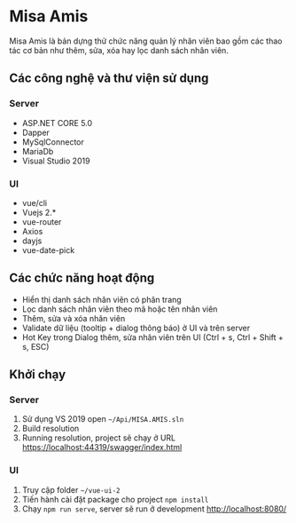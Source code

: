 ﻿# Misa Amis 
Misa Amis là bản dựng thử chức năng quản lý nhân viên bao gồm các thao tác cơ bản như thêm, sửa, xóa hay lọc danh sách nhân viên.

## Các công nghệ và thư viện sử dụng
### Server
- ASP.NET CORE 5.0
- Dapper
- MySqlConnector
- MariaDb
- Visual Studio 2019
### UI
- vue/cli
- Vuejs 2.*
- vue-router
- Axios
- dayjs
- vue-date-pick

## Các chức năng hoạt động

 - Hiển thị danh sách nhân viên có phân trang
 - Lọc danh sách nhân viên theo mã hoặc tên nhân viên
 - Thêm, sửa và xóa nhân viên
 - Validate dữ liệu (tooltip + dialog thông báo) ở UI và trên server
 - Hot Key trong Dialog thêm, sửa nhân viên trên UI (Ctrl + s, Ctrl + Shift + s, ESC)

## Khởi chạy 
### Server
1. Sử dụng VS 2019 open `~/Api/MISA.AMIS.sln`
2. Build resolution
3. Running resolution, project sẽ chạy ở URL [https://localhost:44319/swagger/index.html](https://localhost:44319/swagger/index.html)

### UI
1. Truy cập folder `~/vue-ui-2`
2. Tiến hành cài đặt package cho project `npm install`
3. Chạy `npm run serve`, server sẽ run ở development [http://localhost:8080/](http://localhost:8080/)

